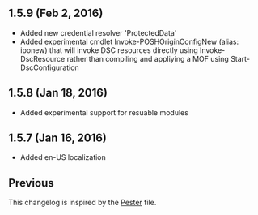 
## 1.5.9 (Feb 2, 2016)

  - Added new credential resolver 'ProtectedData'
  - Added experimental cmdlet Invoke-POSHOriginConfigNew (alias: iponew) that 
    will invoke DSC resources directly using Invoke-DscResource rather than
	compiling and appliying a MOF using Start-DscConfiguration

## 1.5.8 (Jan 18, 2016)

  - Added experimental support for resuable modules

## 1.5.7 (Jan 16, 2016)

  - Added en-US localization

## Previous

This changelog is inspired by the
[Pester](https://github.com/pester/Pester/blob/master/CHANGELOG.md) file.
